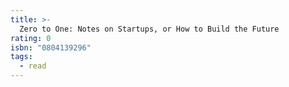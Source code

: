 ```yaml
---
title: >-
  Zero to One: Notes on Startups, or How to Build the Future
rating: 0
isbn: "0804139296"
tags:
  - read
---
```


